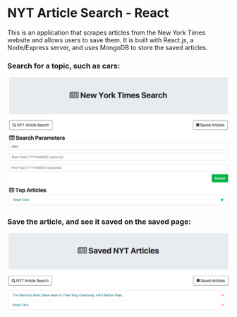 # NYT Article Search - React

This is an application that scrapes articles from the New York Times website and allows users to save them. It is built with React.js, a Node/Express server, and uses MongoDB to store the saved articles.

### Search for a topic, such as cars:

![search screen](./assets/search-screen.png)

### Save the article, and see it saved on the saved page:

![saved screen](./assets/saved-screen.png)
